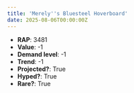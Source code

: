 ```yaml
---
title: 'Merely''s Bluesteel Hoverboard'
date: 2025-08-06T00:00:00Z
---
```

- **RAP**: 3481
- **Value**: -1
- **Demand level**: -1
- **Trend**: -1
- **Projected?**: True
- **Hyped?**: True
- **Rare?**: True
